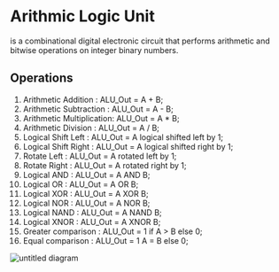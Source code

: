 # Arithmic Logic Unit 
is a combinational digital electronic circuit that performs arithmetic and bitwise operations on integer binary numbers.

## Operations
1. Arithmetic Addition : ALU_Out = A + B;
2. Arithmetic Subtraction : ALU_Out = A - B;
3. Arithmetic Multiplication: ALU_Out = A * B;
4. Arithmetic Division : ALU_Out = A / B;
5. Logical Shift Left : ALU_Out = A logical shifted left by 1;
6. Logical Shift Right : ALU_Out = A logical shifted right by 1;
7. Rotate Left : ALU_Out = A rotated left by 1;
8. Rotate Right : ALU_Out = A rotated right by 1;
9. Logical AND : ALU_Out = A AND B;
10. Logical OR : ALU_Out = A OR B;
11. Logical XOR : ALU_Out = A XOR B;
12. Logical NOR : ALU_Out = A NOR B;
13. Logical NAND : ALU_Out = A NAND B;
14. Logical XNOR : ALU_Out = A XNOR B;
15. Greater comparison : ALU_Out = 1 if A > B else 0;
16. Equal comparison : ALU_Out = 1 A = B else 0;

![untitled diagram](https://user-images.githubusercontent.com/13907836/41560696-c5a47968-72fc-11e8-8875-b529ecb50885.png)
